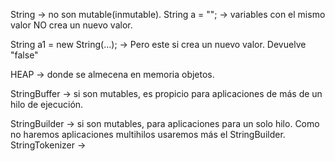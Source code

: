 String -> no son mutable(inmutable).
	String a = ""; → variables con el mismo valor NO crea un nuevo valor. 
	
	
String a1 = new String(...); → Pero este si crea un nuevo valor.
Devuelve "false" 

HEAP → donde se almecena en memoria objetos.

StringBuffer → si son mutables, es propicio para aplicaciones de más de un hilo de ejecución.

StringBuilder → si son mutables, para aplicaciones para un solo hilo. 
		Como no haremos aplicaciones multihilos usaremos más 
		el StringBuilder.
StringTokenizer →  

